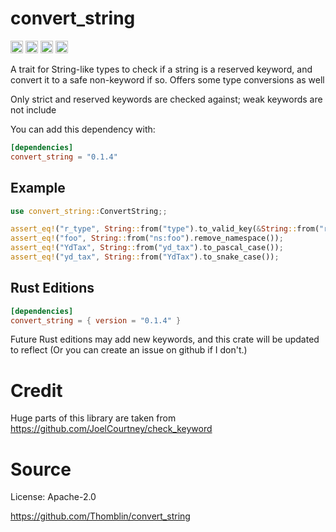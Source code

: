  # convert_string
 
[<img alt="github" src="https://img.shields.io/badge/github-thomblin/convert_string-8da0cb?style=for-the-badge&labelColor=555555&logo=github" height="20">](https://github.com/thomblin/convert_string)
[<img alt="crates.io" src="https://img.shields.io/crates/v/convert_string?style=for-the-badge&color=fc8d62&logo=rust" height="20">](https://crates.io/crates/convert_string)
[<img alt="docs.rs" src="https://img.shields.io/docsrs/convert_string?logo=docs.rs&labelColor=555555" height="20">](https://docs.rs/convert_string)
[<img alt="build status" src="https://img.shields.io/github/actions/workflow/status/Thomblin/convert_string/rust.yml?branch=main&style=for-the-badge" height="20">](https://github.com/thomblin/convert_string/actions?query=branch%3Amain)

 A trait for String-like types to check if a string is a reserved keyword,
 and convert it to a safe non-keyword if so. Offers some type conversions as well
 
 Only strict and reserved keywords are checked against; weak keywords are not include
 
 You can add this dependency with:
 
 ```toml
 [dependencies]
 convert_string = "0.1.4"
 ```
 
 ## Example
 
 ```rust
 use convert_string::ConvertString;;
 
 assert_eq!("r_type", String::from("type").to_valid_key(&String::from("r")));
 assert_eq!("foo", String::from("ns:foo").remove_namespace());
 assert_eq!("YdTax", String::from("yd_tax").to_pascal_case());
 assert_eq!("yd_tax", String::from("YdTax").to_snake_case());
 
 ```
 
 ## Rust Editions
  
 ```toml
 [dependencies]
 convert_string = { version = "0.1.4" }
 ```
 
 Future Rust editions may add new keywords, and this crate will be updated to reflect
 (Or you can create an issue on github if I don't.)
 
 # Credit
 
 Huge parts of this library are taken from <https://github.com/JoelCourtney/check_keyword>
  
 # Source
 
 License: Apache-2.0

 <https://github.com/Thomblin/convert_string>